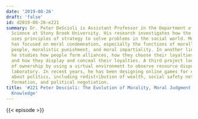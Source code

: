 ```yaml
---
date: '2019-08-26'
draft: 'false'
id: d2019-08-26-e221
summary: Dr. Peter DeScioli is Assistant Professor in the Department of Political
  Science at Stony Brook University. His research investigates how the human mind
  uses principles of strategy to solve problems in the social world. Much of his work
  has focused on moral condemnation, especially the functions of morally judging other
  people, moralistic punishment, and moral impartiality. In another line of work,
  he studies how people form alliances, how they choose their loyalties to others,
  and how they display and conceal their loyalties. A third project looks at our sense
  of ownership by using a virtual environment to observe resource disputes in the
  laboratory. In recent years, he has been designing online games for experiments
  about politics, including redistribution of wealth, social safety nets, alliance
  formation, and political negotiation.
title: '#221 Peter Descioli: The Evolution of Morality, Moral Judgment, And Common
  Knowledge'
---
```

{{< episode >}}
